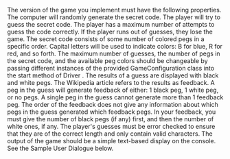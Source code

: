 The version of the game you implement must have the following properties.
The computer will randomly generate the secret code.
The player will try to guess the secret code.
The player has a maximum number of attempts to guess the code correctly. If the player
runs out of guesses, they lose the game.
The secret code consists of some number of colored pegs in a specific order.
Capital letters will be used to indicate colors: B for blue, R for red, and so forth.
The maximum number of guesses, the number of pegs in the secret code, and the available
peg colors should be changeable by passing different instances of the provided
GameConfiguration class into the start method of Driver .
The results of a guess are displayed with black and white pegs. The Wikipedia article refers to
the results as feedback.
A peg in the guess will generate feedback of either: 1 black peg, 1 white peg, or no pegs. A
single peg in the guess cannot generate more than 1 feedback peg.
The order of the feedback does not give any information about which pegs in the guess
generated which feedback pegs. In your feedback, you must give the number of black pegs
(if any) first, and then the number of white ones, if any. 
The player's guesses must be error checked to ensure that they are of the correct length and
only contain valid characters. The output of the game should be a simple text-based display
on the console. See the Sample User Dialogue below.

